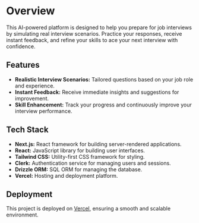 # Overview

This AI-powered platform is designed to help you prepare for job interviews by simulating real interview scenarios. Practice your responses, receive instant feedback, and refine your skills to ace your next interview with confidence.

## Features

- **Realistic Interview Scenarios:** Tailored questions based on your job role and experience.
- **Instant Feedback:** Receive immediate insights and suggestions for improvement.
- **Skill Enhancement:** Track your progress and continuously improve your interview performance.

## Tech Stack

- **Next.js:** React framework for building server-rendered applications.
- **React:** JavaScript library for building user interfaces.
- **Tailwind CSS:** Utility-first CSS framework for styling.
- **Clerk:** Authentication service for managing users and sessions.
- **Drizzle ORM:** SQL ORM for managing the database.
- **Vercel:** Hosting and deployment platform.

## Deployment

This project is deployed on [Vercel](https://ai-mock-interview-app-cyan.vercel.app/sign-in), ensuring a smooth and scalable environment.
